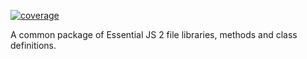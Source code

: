[![coverage](http://ej2.syncfusion.com/badges/ej2-file-utils/coverage.svg)](http://ej2.syncfusion.com/badges/ej2-file-utils)

A common package of Essential JS 2 file libraries, methods and class definitions.